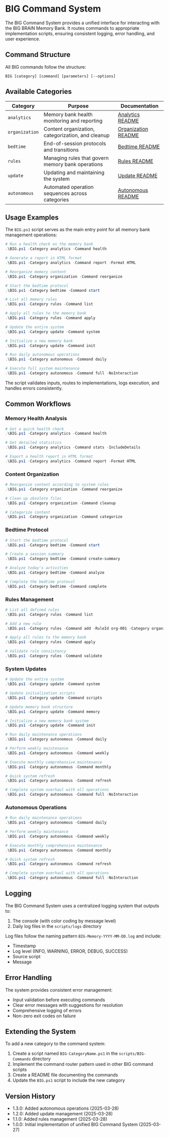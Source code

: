# BIG Command System

The BIG Command System provides a unified interface for interacting with the BIG BRAIN Memory Bank. It routes commands to appropriate implementation scripts, ensuring consistent logging, error handling, and user experience.

## Command Structure

All BIG commands follow the structure:

```
BIG [category] [command] [parameters] [--options]
```

## Available Categories

| Category       | Purpose                                           | Documentation                                 |
| -------------- | ------------------------------------------------- | --------------------------------------------- |
| `analytics`    | Memory bank health monitoring and reporting       | [Analytics README](README.md)                 |
| `organization` | Content organization, categorization, and cleanup | [Organization README](README-Organization.md) |
| `bedtime`      | End-of-session protocols and transitions          | [Bedtime README](README-Bedtime.md)           |
| `rules`        | Managing rules that govern memory bank operations | [Rules README](README-Rules.md)               |
| `update`       | Updating and maintaining the system               | [Update README](README-Update.md)             |
| `autonomous`   | Automated operation sequences across categories   | [Autonomous README](README-Autonomous.md)     |

## Usage Examples

The `BIG.ps1` script serves as the main entry point for all memory bank management operations:

```powershell
# Run a health check on the memory bank
.\BIG.ps1 -Category analytics -Command health

# Generate a report in HTML format
.\BIG.ps1 -Category analytics -Command report -Format HTML

# Reorganize memory content
.\BIG.ps1 -Category organization -Command reorganize

# Start the bedtime protocol
.\BIG.ps1 -Category bedtime -Command start

# List all memory rules
.\BIG.ps1 -Category rules -Command list

# Apply all rules to the memory bank
.\BIG.ps1 -Category rules -Command apply

# Update the entire system
.\BIG.ps1 -Category update -Command system

# Initialize a new memory bank
.\BIG.ps1 -Category update -Command init

# Run daily autonomous operations
.\BIG.ps1 -Category autonomous -Command daily

# Execute full system maintenance
.\BIG.ps1 -Category autonomous -Command full -NoInteraction
```

The script validates inputs, routes to implementations, logs execution, and handles errors consistently.

## Common Workflows

### Memory Health Analysis

```powershell
# Get a quick health check
.\BIG.ps1 -Category analytics -Command health

# Get detailed statistics
.\BIG.ps1 -Category analytics -Command stats -IncludeDetails

# Export a health report in HTML format
.\BIG.ps1 -Category analytics -Command report -Format HTML
```

### Content Organization

```powershell
# Reorganize content according to system rules
.\BIG.ps1 -Category organization -Command reorganize

# Clean up obsolete files
.\BIG.ps1 -Category organization -Command cleanup

# Categorize content
.\BIG.ps1 -Category organization -Command categorize
```

### Bedtime Protocol

```powershell
# Start the bedtime protocol
.\BIG.ps1 -Category bedtime -Command start

# Create a session summary
.\BIG.ps1 -Category bedtime -Command create-summary

# Analyze today's activities
.\BIG.ps1 -Category bedtime -Command analyze

# Complete the bedtime protocol
.\BIG.ps1 -Category bedtime -Command complete
```

### Rules Management

```powershell
# List all defined rules
.\BIG.ps1 -Category rules -Command list

# Add a new rule
.\BIG.ps1 -Category rules -Command add -RuleId org-001 -Category organization -Description "Move markdown files to semantic memory" -Pattern "*.md" -Action move-to-semantic

# Apply all rules to the memory bank
.\BIG.ps1 -Category rules -Command apply

# Validate rule consistency
.\BIG.ps1 -Category rules -Command validate
```

### System Updates

```powershell
# Update the entire system
.\BIG.ps1 -Category update -Command system

# Update initialization scripts
.\BIG.ps1 -Category update -Command scripts

# Update memory bank structure
.\BIG.ps1 -Category update -Command memory

# Initialize a new memory bank system
.\BIG.ps1 -Category update -Command init

# Run daily maintenance operations
.\BIG.ps1 -Category autonomous -Command daily

# Perform weekly maintenance
.\BIG.ps1 -Category autonomous -Command weekly

# Execute monthly comprehensive maintenance
.\BIG.ps1 -Category autonomous -Command monthly

# Quick system refresh
.\BIG.ps1 -Category autonomous -Command refresh

# Complete system overhaul with all operations
.\BIG.ps1 -Category autonomous -Command full -NoInteraction
```

### Autonomous Operations

```powershell
# Run daily maintenance operations
.\BIG.ps1 -Category autonomous -Command daily

# Perform weekly maintenance
.\BIG.ps1 -Category autonomous -Command weekly

# Execute monthly comprehensive maintenance
.\BIG.ps1 -Category autonomous -Command monthly

# Quick system refresh
.\BIG.ps1 -Category autonomous -Command refresh

# Complete system overhaul with all operations
.\BIG.ps1 -Category autonomous -Command full -NoInteraction
```

## Logging

The BIG Command System uses a centralized logging system that outputs to:
1. The console (with color coding by message level)
2. Daily log files in the `scripts/logs` directory

Log files follow the naming pattern `BIG-Memory-YYYY-MM-DD.log` and include:
- Timestamp
- Log level (INFO, WARNING, ERROR, DEBUG, SUCCESS)
- Source script
- Message

## Error Handling

The system provides consistent error management:
- Input validation before executing commands
- Clear error messages with suggestions for resolution
- Comprehensive logging of errors
- Non-zero exit codes on failure

## Extending the System

To add a new category to the command system:

1. Create a script named `BIG-CategoryName.ps1` in the `scripts/BIG-Commands` directory
2. Implement the command router pattern used in other BIG command scripts
3. Create a README file documenting the commands
4. Update the `BIG.ps1` script to include the new category

## Version History

- 1.3.0: Added autonomous operations (2025-03-28)
- 1.2.0: Added update management (2025-03-28)
- 1.1.0: Added rules management (2025-03-28)
- 1.0.0: Initial implementation of unified BIG Command System (2025-03-27)
